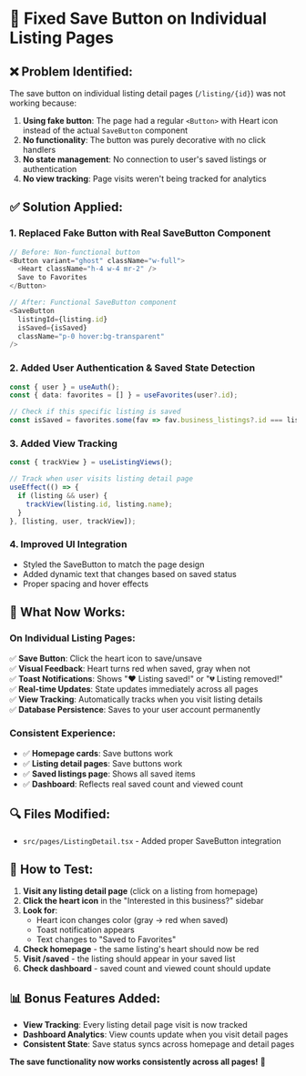 # 🔧 Fixed Save Button on Individual Listing Pages

## ❌ **Problem Identified:**
The save button on individual listing detail pages (`/listing/{id}`) was not working because:

1. **Using fake button**: The page had a regular `<Button>` with Heart icon instead of the actual `SaveButton` component
2. **No functionality**: The button was purely decorative with no click handlers
3. **No state management**: No connection to user's saved listings or authentication
4. **No view tracking**: Page visits weren't being tracked for analytics

## ✅ **Solution Applied:**

### **1. Replaced Fake Button with Real SaveButton Component**
```typescript
// Before: Non-functional button
<Button variant="ghost" className="w-full">
  <Heart className="h-4 w-4 mr-2" />
  Save to Favorites
</Button>

// After: Functional SaveButton component
<SaveButton 
  listingId={listing.id} 
  isSaved={isSaved}
  className="p-0 hover:bg-transparent"
/>
```

### **2. Added User Authentication & Saved State Detection**
```typescript
const { user } = useAuth();
const { data: favorites = [] } = useFavorites(user?.id);

// Check if this specific listing is saved
const isSaved = favorites.some(fav => fav.business_listings?.id === listing?.id);
```

### **3. Added View Tracking**
```typescript
const { trackView } = useListingViews();

// Track when user visits listing detail page
useEffect(() => {
  if (listing && user) {
    trackView(listing.id, listing.name);
  }
}, [listing, user, trackView]);
```

### **4. Improved UI Integration**
- Styled the SaveButton to match the page design
- Added dynamic text that changes based on saved status
- Proper spacing and hover effects

## 🎯 **What Now Works:**

### **On Individual Listing Pages:**
✅ **Save Button**: Click the heart icon to save/unsave  
✅ **Visual Feedback**: Heart turns red when saved, gray when not  
✅ **Toast Notifications**: Shows "❤️ Listing saved!" or "💔 Listing removed!"  
✅ **Real-time Updates**: State updates immediately across all pages  
✅ **View Tracking**: Automatically tracks when you visit listing details  
✅ **Database Persistence**: Saves to your user account permanently  

### **Consistent Experience:**
- ✅ **Homepage cards**: Save buttons work
- ✅ **Listing detail pages**: Save buttons work  
- ✅ **Saved listings page**: Shows all saved items
- ✅ **Dashboard**: Reflects real saved count and viewed count

## 🔍 **Files Modified:**
- `src/pages/ListingDetail.tsx` - Added proper SaveButton integration

## 🧪 **How to Test:**
1. **Visit any listing detail page** (click on a listing from homepage)
2. **Click the heart icon** in the "Interested in this business?" sidebar
3. **Look for**:
   - Heart icon changes color (gray → red when saved)
   - Toast notification appears
   - Text changes to "Saved to Favorites"
4. **Check homepage** - the same listing's heart should now be red
5. **Visit /saved** - the listing should appear in your saved list
6. **Check dashboard** - saved count and viewed count should update

## 📊 **Bonus Features Added:**
- **View Tracking**: Every listing detail page visit is now tracked
- **Dashboard Analytics**: View counts update when you visit detail pages
- **Consistent State**: Save status syncs across homepage and detail pages

**The save functionality now works consistently across all pages!** 🎉